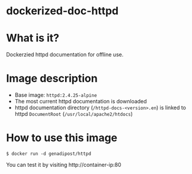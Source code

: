 # dockerized-doc-httpd

# What is it? #
Dockerzied httpd documentation for offline use.

# Image description #
- Base image: `httpd:2.4.25-alpine`
- The most current httpd documentation is downloaded
- httpd documentation directory (`/httpd-docs-<version>.en`) is linked to httpd `DocumentRoot` (`/usr/local/apache2/htdocs`)  

# How to use this image #

```console
$ docker run -d genadipost/httpd

```

You can test it by visiting http://container-ip:80
